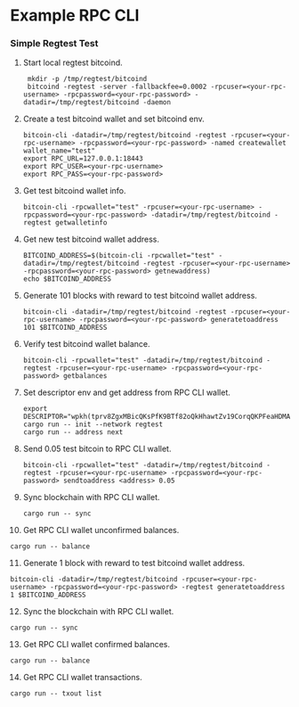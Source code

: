 # Example RPC CLI

### Simple Regtest Test

1. Start local regtest bitcoind.
   ```
    mkdir -p /tmp/regtest/bitcoind
    bitcoind -regtest -server -fallbackfee=0.0002 -rpcuser=<your-rpc-username> -rpcpassword=<your-rpc-password> -datadir=/tmp/regtest/bitcoind -daemon
   ```
2. Create a test bitcoind wallet and set bitcoind env.
   ```
   bitcoin-cli -datadir=/tmp/regtest/bitcoind -regtest -rpcuser=<your-rpc-username> -rpcpassword=<your-rpc-password> -named createwallet wallet_name="test"
   export RPC_URL=127.0.0.1:18443
   export RPC_USER=<your-rpc-username>
   export RPC_PASS=<your-rpc-password>
   ```
3. Get test bitcoind wallet info.
   ```
   bitcoin-cli -rpcwallet="test" -rpcuser=<your-rpc-username> -rpcpassword=<your-rpc-password> -datadir=/tmp/regtest/bitcoind -regtest getwalletinfo
   ```
4. Get new test bitcoind wallet address.
   ```
   BITCOIND_ADDRESS=$(bitcoin-cli -rpcwallet="test" -datadir=/tmp/regtest/bitcoind -regtest -rpcuser=<your-rpc-username> -rpcpassword=<your-rpc-password> getnewaddress)
   echo $BITCOIND_ADDRESS
   ```
5. Generate 101 blocks with reward to test bitcoind wallet address.
   ```
   bitcoin-cli -datadir=/tmp/regtest/bitcoind -regtest -rpcuser=<your-rpc-username> -rpcpassword=<your-rpc-password> generatetoaddress 101 $BITCOIND_ADDRESS
   ```
6. Verify test bitcoind wallet balance.
   ```
   bitcoin-cli -rpcwallet="test" -datadir=/tmp/regtest/bitcoind -regtest -rpcuser=<your-rpc-username> -rpcpassword=<your-rpc-password> getbalances
   ```
7. Set descriptor env and get address from RPC CLI wallet.
   ```
   export DESCRIPTOR="wpkh(tprv8ZgxMBicQKsPfK9BTf82oQkHhawtZv19CorqQKPFeaHDMA4dXYX6eWsJGNJ7VTQXWmoHdrfjCYuDijcRmNFwSKcVhswzqs4fugE8turndGc/1/*)"
   cargo run -- init --network regtest
   cargo run -- address next
   ```
8. Send 0.05 test bitcoin to RPC CLI wallet.
   ```
   bitcoin-cli -rpcwallet="test" -datadir=/tmp/regtest/bitcoind -regtest -rpcuser=<your-rpc-username> -rpcpassword=<your-rpc-password> sendtoaddress <address> 0.05
   ```
9. Sync blockchain with RPC CLI wallet.
   ```
   cargo run -- sync
   ```
10. Get RPC CLI wallet unconfirmed balances.
   ```
   cargo run -- balance
   ```
11. Generate 1 block with reward to test bitcoind wallet address.
   ```
   bitcoin-cli -datadir=/tmp/regtest/bitcoind -rpcuser=<your-rpc-username> -rpcpassword=<your-rpc-password> -regtest generatetoaddress 1 $BITCOIND_ADDRESS
   ```
12. Sync the blockchain with RPC CLI wallet.
   ```
   cargo run -- sync
   ```
13. Get RPC CLI wallet confirmed balances.
   ```
   cargo run -- balance
   ```
14. Get RPC CLI wallet transactions.
   ```
   cargo run -- txout list
   ```
